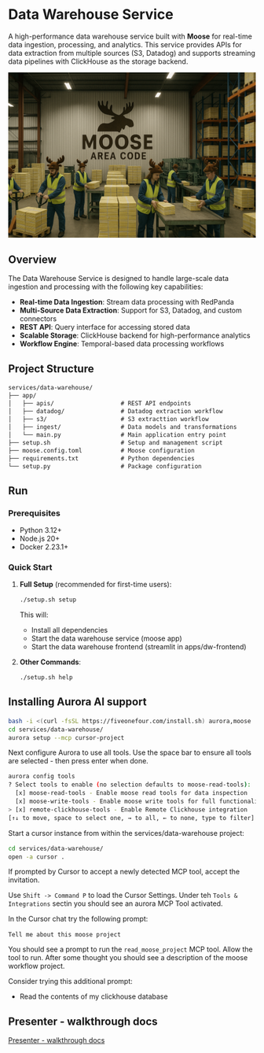 # Data Warehouse Service

A high-performance data warehouse service built with **Moose** for real-time data ingestion, processing, and analytics. This service provides APIs for data extraction from multiple sources (S3, Datadog) and supports streaming data pipelines with ClickHouse as the storage backend.

![dw-logo.png](dw-logo.png)

## Overview

The Data Warehouse Service is designed to handle large-scale data ingestion and processing with the following key capabilities:

- **Real-time Data Ingestion**: Stream data processing with RedPanda
- **Multi-Source Data Extraction**: Support for S3, Datadog, and custom connectors
- **REST API**: Query interface for accessing stored data
- **Scalable Storage**: ClickHouse backend for high-performance analytics
- **Workflow Engine**: Temporal-based data processing workflows

## Project Structure

```
services/data-warehouse/
├── app/
│   ├── apis/                   # REST API endpoints
│   ├── datadog/                # Datadog extraction workflow
│   ├── s3/                     # S3 extracttion workflow
│   ├── ingest/                 # Data models and transformations
│   └── main.py                 # Main application entry point
├── setup.sh                    # Setup and management script
├── moose.config.toml           # Moose configuration
├── requirements.txt            # Python dependencies
└── setup.py                    # Package configuration
```

## Run

### Prerequisites

- Python 3.12+
- Node.js 20+
- Docker 2.23.1+

### Quick Start

1. **Full Setup** (recommended for first-time users):
   ```bash
   ./setup.sh setup
   ```
   This will:
   - Install all dependencies
   - Start the data warehouse service (moose app)
   - Start the data warehouse frontend (streamlit in apps/dw-frontend)

2. **Other Commands**:
   ```bash
   ./setup.sh help
   ```

## Installing Aurora AI support

```bash
bash -i <(curl -fsSL https://fiveonefour.com/install.sh) aurora,moose
cd services/data-warehouse/
aurora setup --mcp cursor-project
```

Next configure Aurora to use all tools. Use the space bar to ensure all tools are selected - then press enter when done.

```bash
aurora config tools
? Select tools to enable (no selection defaults to moose-read-tools):  
  [x] moose-read-tools - Enable moose read tools for data inspection
  [x] moose-write-tools - Enable moose write tools for full functionality (requires API key, auto-enables read tools)
> [x] remote-clickhouse-tools - Enable Remote Clickhouse integration
[↑↓ to move, space to select one, → to all, ← to none, type to filter]
```

Start a cursor instance from within the services/data-warehouse project:

```bash
cd services/data-warehouse/
open -a cursor .
```

If prompted by Cursor to accept a newly detected MCP tool, accept the invitation.

Use `Shift -> Command P` to load the Cursor Settings. Under teh `Tools & Integrations` sectin you should see an aurora MCP Tool activated.

In the Cursor chat try the following prompt:

`Tell me about this moose project`

You should see a prompt to run the `read_moose_project` MCP tool.  Allow the tool to run.
After some thought you should see a description of the moose workflow project.

Consider trying this additional prompt:

- Read the contents of my clickhouse database

## Presenter - walkthrough docs

[Presenter - walkthrough docs](./docs/README.md)
